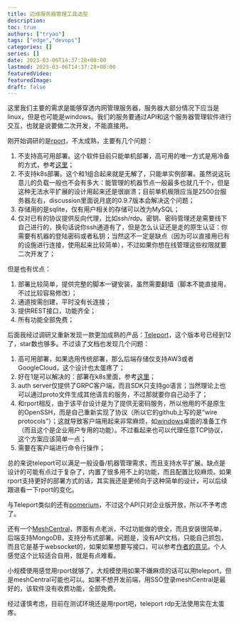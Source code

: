 ```yaml
---
title: 边缘服务器管理工具选型
description:
toc: true
authors: ["tryao"]
tags: ["edge","devops"]
categories: []
series: []
date: 2023-03-06T14:37:28+08:00
lastmod: 2023-03-06T14:37:28+08:00
featuredVideo:
featuredImage:
draft: false
---
```


这里我们主要的需求是能够穿透内网管理服务器，服务器大部分情况下应当是linux，但是也可能是windows。我们的服务要通过API和这个服务器管理软件进行交互，也就是说要做二次开发，不能直接用。

刚开始调研的是[rport](https://rport.io/)，不太成熟，主要有几个问题：

1. 不支持高可用部署。这个软件目前只能单机部署，高可用的唯一方式是用冷备的方式，参考[这里](https://github.com/cloudradar-monitoring/rport/discussions/643)；
2. 不支持k8s部署。这个和1组合起来就是无解了，只能单实例部署。虽然说这玩意儿的负载一般也不会有多大：能管理的机器节点一般最多也就几千个，但是这种无法水平扩展的设计用起来还是很崩溃；目前单机极限应当是2500台服务器左右，discussion里面说月底的0.9.7版本会解决这个问题；
3. 存储用的是sqlite，仅有用户相关的存储可以改为MySQL；
4. 仅对已有的协议提供反向代理，比如ssh/rdp。密钥、密码管理还是需要线下自己进行的，换句话说你ssh通道有了，但是怎么认证还是走的原生认证：你需要有机器的登陆密码或者私钥；当然这不一定是缺点（因为可以直接用已有的设施进行连接，使用起来比较简单），不过如果你想在线管理这些权限就要二次开发了；

但是也有优点：

1. 部署比较简单，提供完整的脚本一键安装，虽然需要翻墙（脚本不能直接用，不过比较容易修改）；
2. 通道按需创建，平时没有长连接；
3. 提供REST接口，功能齐全；
4. 所有功能全部免费；

后面我经过调研又重新发现一款更加成熟的产品：[Teleport](https://goteleport.com)，这个版本号已经到12了，star数也够多。不过读了文档也发现几个问题：

1. 高可用部署，如果选用传统部署，那么后端存储仅支持AW3或者GoogleCloud，这个设计也太蛋疼了；
2. 好在1是可以解决的：部署在k8s里面，参考[这里](https://goteleport.com/docs/deploy-a-cluster/helm-deployments/kubernetes-cluster/?scope=enterprise)；
3. auth server仅提供了GRPC客户端，而且SDK只支持go语言；当然理论上也可以通过proto文件生成其他语言的服务，不过那就要你自己动手了；
4. 和rport相反，由于该平台设计是为了提供无密码服务，所以他用的不是原生的OpenSSH，而是自己重新实现了协议（所以它的github上写的是“wire protocols”）；这就导致客户端用起来非常麻烦，如[windows](https://goteleport.com/docs/desktop-access/getting-started/)桌面的准备工作（而且这个是企业用户专用的功能）。不过看起来也可以代理任意TCP协议，这个方案应该简单一点；
5. 需要在客户端进行命令行操作；

总的来说teleport可以满足一般设备/机器管理需求，而且支持水平扩展。缺点是设计的可能有点过于复杂了，内置了很多用不上的功能，而且配置比较麻烦。如果rport支持更好的部署方式的话，其实我还是更倾向于这种简单的设计，可以后续跟进看一下rport的变化。

与Teleport类似的还有[pomerium](https://www.pomerium.com/docs/capabilities/enterprise-api)，不过这个API只对企业版开放，所以不予考虑了。

还有一个[MeshCentral](https://github.com/Ylianst/MeshCentral)，界面有点老派，不过功能做的很全，而且安装很简单，后端支持MongoDB，支持分布式部署。问题是，没有API文档，只能自己抓包，而且它是基于websocket的，如果如果想要写接口，可以参考[作者的意见](https://github.com/Ylianst/MeshCentral/issues/1466)。个人感觉这个比较适合自用，就是有点难看。

小规模使用感觉用rport就够了，大规模使用如果不嫌麻烦的话可以用teleport，但是meshCentral可能也可以。如果不想开发前端，用SSO登录meshCentral是最好的，该软件没有收费功能，全部免费。

经过谨慎考虑，目前在测试环境还是用rport吧，teleport rdp无法使用实在太蛋疼。


